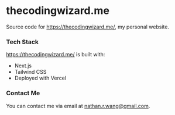 # thecodingwizard.me

Source code for https://thecodingwizard.me/, my personal website.

### Tech Stack

https://thecodingwizard.me/ is built with:

- Next.js
- Tailwind CSS
- Deployed with Vercel

### Contact Me

You can contact me via email at nathan.r.wang@gmail.com.
